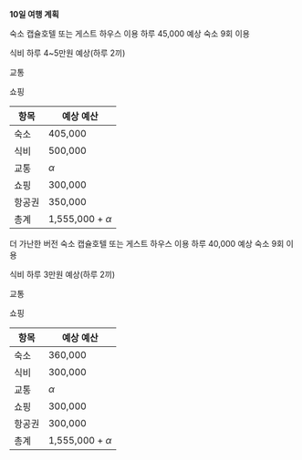 **10일 여행 계획**

숙소
캡슐호텔 또는 게스트 하우스 이용
하루 45,000 예상
숙소 9회 이용

식비
하루 4~5만원 예상(하루 2끼)

교통


쇼핑



| 항목  | 예상 예산                |
| --- | -------------------- |
| 숙소  | 405,000              |
| 식비  | 500,000              |
| 교통  | $\alpha$             |
| 쇼핑  | 300,000              |
| 항공권 | 350,000              |
| 총계  | 1,555,000 + $\alpha$ |

더 가난한 버전
숙소
캡슐호텔 또는 게스트 하우스 이용
하루 40,000 예상
숙소 9회 이용

식비
하루 3만원 예상(하루 2끼)

교통


쇼핑

| 항목  | 예상 예산                |
| --- | -------------------- |
| 숙소  | 360,000              |
| 식비  | 300,000              |
| 교통  | $\alpha$             |
| 쇼핑  | 300,000              |
| 항공권 | 300,000              |
| 총계  | 1,555,000 + $\alpha$ |
